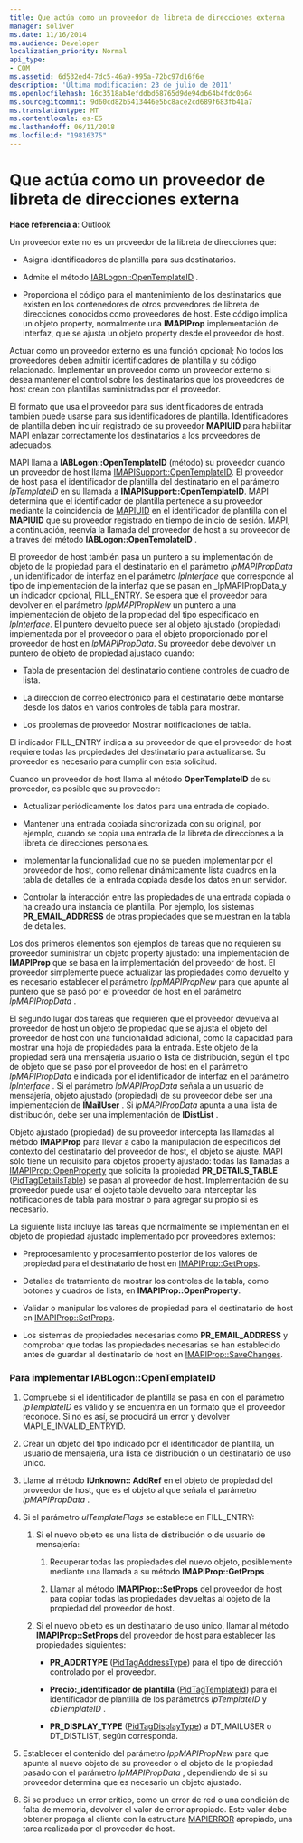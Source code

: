 ```yaml
---
title: Que actúa como un proveedor de libreta de direcciones externa
manager: soliver
ms.date: 11/16/2014
ms.audience: Developer
localization_priority: Normal
api_type:
- COM
ms.assetid: 6d532ed4-7dc5-46a9-995a-72bc97d16f6e
description: 'Última modificación: 23 de julio de 2011'
ms.openlocfilehash: 16c3518ab4efddbd68765d9de94db64b4fdc0b64
ms.sourcegitcommit: 9d60cd82b5413446e5bc8ace2cd689f683fb41a7
ms.translationtype: MT
ms.contentlocale: es-ES
ms.lasthandoff: 06/11/2018
ms.locfileid: "19816375"
---
```

# <a name="acting-as-a-foreign-address-book-provider"></a>Que actúa como un proveedor de libreta de direcciones externa

**Hace referencia a**: Outlook 
  
Un proveedor externo es un proveedor de la libreta de direcciones que: 
  
- Asigna identificadores de plantilla para sus destinatarios.
    
- Admite el método [IABLogon::OpenTemplateID](iablogon-opentemplateid.md) . 
    
- Proporciona el código para el mantenimiento de los destinatarios que existen en los contenedores de otros proveedores de libreta de direcciones conocidos como proveedores de host. Este código implica un objeto property, normalmente una **IMAPIProp** implementación de interfaz, que se ajusta un objeto property desde el proveedor de host. 
    
Actuar como un proveedor externo es una función opcional; No todos los proveedores deben admitir identificadores de plantilla y su código relacionado. Implementar un proveedor como un proveedor externo si desea mantener el control sobre los destinatarios que los proveedores de host crean con plantillas suministradas por el proveedor. 
  
El formato que usa el proveedor para sus identificadores de entrada también puede usarse para sus identificadores de plantilla. Identificadores de plantilla deben incluir registrado de su proveedor **MAPIUID** para habilitar MAPI enlazar correctamente los destinatarios a los proveedores de adecuados. 
  
MAPI llama a **IABLogon::OpenTemplateID** (método) su proveedor cuando un proveedor de host llama [IMAPISupport::OpenTemplateID](imapisupport-opentemplateid.md). El proveedor de host pasa el identificador de plantilla del destinatario en el parámetro _lpTemplateID_ en su llamada a **IMAPISupport::OpenTemplateID**. MAPI determina que el identificador de plantilla pertenece a su proveedor mediante la coincidencia de [MAPIUID](mapiuid.md) en el identificador de plantilla con el **MAPIUID** que su proveedor registrado en tiempo de inicio de sesión. MAPI, a continuación, reenvía la llamada del proveedor de host a su proveedor de a través del método **IABLogon::OpenTemplateID** . 
  
El proveedor de host también pasa un puntero a su implementación de objeto de la propiedad para el destinatario en el parámetro _lpMAPIPropData_ , un identificador de interfaz en el parámetro _lpInterface_ que corresponde al tipo de implementación de la interfaz que se pasan en _lpMAPIPropData_y un indicador opcional, FILL_ENTRY. Se espera que el proveedor para devolver en el parámetro _lppMAPIPropNew_ un puntero a una implementación de objeto de la propiedad del tipo especificado en _lpInterface_. El puntero devuelto puede ser al objeto ajustado (propiedad) implementada por el proveedor o para el objeto proporcionado por el proveedor de host en _lpMAPIPropData_. Su proveedor debe devolver un puntero de objeto de propiedad ajustado cuando:
  
- Tabla de presentación del destinatario contiene controles de cuadro de lista.
    
- La dirección de correo electrónico para el destinatario debe montarse desde los datos en varios controles de tabla para mostrar.
    
- Los problemas de proveedor Mostrar notificaciones de tabla.
    
El indicador FILL_ENTRY indica a su proveedor de que el proveedor de host requiere todas las propiedades del destinatario para actualizarse. Su proveedor es necesario para cumplir con esta solicitud.
  
Cuando un proveedor de host llama al método **OpenTemplateID** de su proveedor, es posible que su proveedor: 
  
- Actualizar periódicamente los datos para una entrada de copiado.
    
- Mantener una entrada copiada sincronizada con su original, por ejemplo, cuando se copia una entrada de la libreta de direcciones a la libreta de direcciones personales.
    
- Implementar la funcionalidad que no se pueden implementar por el proveedor de host, como rellenar dinámicamente lista cuadros en la tabla de detalles de la entrada copiada desde los datos en un servidor.
    
- Controlar la interacción entre las propiedades de una entrada copiada o ha creado una instancia de plantilla. Por ejemplo, los sistemas **PR_EMAIL_ADDRESS** de otras propiedades que se muestran en la tabla de detalles. 
    
Los dos primeros elementos son ejemplos de tareas que no requieren su proveedor suministrar un objeto property ajustado: una implementación de **IMAPIProp** que se basa en la implementación del proveedor de host. El proveedor simplemente puede actualizar las propiedades como devuelto y es necesario establecer el parámetro _lppMAPIPropNew_ para que apunte al puntero que se pasó por el proveedor de host en el parámetro _lpMAPIPropData_ . 
  
El segundo lugar dos tareas que requieren que el proveedor devuelva al proveedor de host un objeto de propiedad que se ajusta el objeto del proveedor de host con una funcionalidad adicional, como la capacidad para mostrar una hoja de propiedades para la entrada. Este objeto de la propiedad será una mensajería usuario o lista de distribución, según el tipo de objeto que se pasó por el proveedor de host en el parámetro _lpMAPIPropData_ e indicada por el identificador de interfaz en el parámetro _lpInterface_ . Si el parámetro _lpMAPIPropData_ señala a un usuario de mensajería, objeto ajustado (propiedad) de su proveedor debe ser una implementación de **IMailUser** . Si _lpMAPIPropData_ apunta a una lista de distribución, debe ser una implementación de **IDistList** . 
  
Objeto ajustado (propiedad) de su proveedor intercepta las llamadas al método **IMAPIProp** para llevar a cabo la manipulación de específicos del contexto del destinatario del proveedor de host, el objeto se ajuste. MAPI sólo tiene un requisito para objetos property ajustado: todas las llamadas a [IMAPIProp::OpenProperty](imapiprop-openproperty.md) que solicita la propiedad **PR_DETAILS_TABLE** ([PidTagDetailsTable](pidtagdetailstable-canonical-property.md)) se pasan al proveedor de host. Implementación de su proveedor puede usar el objeto table devuelto para interceptar las notificaciones de tabla para mostrar o para agregar su propio si es necesario. 
  
La siguiente lista incluye las tareas que normalmente se implementan en el objeto de propiedad ajustado implementado por proveedores externos:
  
- Preprocesamiento y procesamiento posterior de los valores de propiedad para el destinatario de host en [IMAPIProp::GetProps](imapiprop-getprops.md).
    
- Detalles de tratamiento de mostrar los controles de la tabla, como botones y cuadros de lista, en **IMAPIProp::OpenProperty**.
    
- Validar o manipular los valores de propiedad para el destinatario de host en [IMAPIProp::SetProps](imapiprop-setprops.md).
    
- Los sistemas de propiedades necesarias como **PR_EMAIL_ADDRESS** y comprobar que todas las propiedades necesarias se han establecido antes de guardar al destinatario de host en [IMAPIProp::SaveChanges](imapiprop-savechanges.md).
    
### <a name="to-implement-iablogonopentemplateid"></a>Para implementar IABLogon::OpenTemplateID
  
1. Compruebe si el identificador de plantilla se pasa en con el parámetro _lpTemplateID_ es válido y se encuentra en un formato que el proveedor reconoce. Si no es así, se producirá un error y devolver MAPI_E_INVALID_ENTRYID. 
    
2. Crear un objeto del tipo indicado por el identificador de plantilla, un usuario de mensajería, una lista de distribución o un destinatario de uso único. 
    
3. Llame al método **IUnknown:: AddRef** en el objeto de propiedad del proveedor de host, que es el objeto al que señala el parámetro _lpMAPIPropData_ . 
    
4. Si el parámetro _ulTemplateFlags_ se establece en FILL_ENTRY: 
    
   1. Si el nuevo objeto es una lista de distribución o de usuario de mensajería:
      
      1. Recuperar todas las propiedades del nuevo objeto, posiblemente mediante una llamada a su método **IMAPIProp::GetProps** . 
          
      2. Llamar al método **IMAPIProp::SetProps** del proveedor de host para copiar todas las propiedades devueltas al objeto de la propiedad del proveedor de host. 
      
   2. Si el nuevo objeto es un destinatario de uso único, llamar al método **IMAPIProp::SetProps** del proveedor de host para establecer las propiedades siguientes: 
      
      - **PR_ADDRTYPE** ([PidTagAddressType](pidtagaddresstype-canonical-property.md)) para el tipo de dirección controlado por el proveedor.
        
      - **Precio:\_identificador de plantilla** ([PidTagTemplateid](pidtagtemplateid-canonical-property.md)) para el identificador de plantilla de los parámetros _lpTemplateID_ y _cbTemplateID_ . 
        
      - **PR_DISPLAY_TYPE** ([PidTagDisplayType](pidtagdisplaytype-canonical-property.md)) a DT_MAILUSER o DT_DISTLIST, según corresponda.
    
5. Establecer el contenido del parámetro _lppMAPIPropNew_ para que apunte al nuevo objeto de su proveedor o el objeto de la propiedad pasado con el parámetro _lpMAPIPropData_ , dependiendo de si su proveedor determina que es necesario un objeto ajustado. 
    
6. Si se produce un error crítico, como un error de red o una condición de falta de memoria, devolver el valor de error apropiado. Este valor debe obtener propaga al cliente con la estructura [MAPIERROR](mapierror.md) apropiado, una tarea realizada por el proveedor de host. 
    

